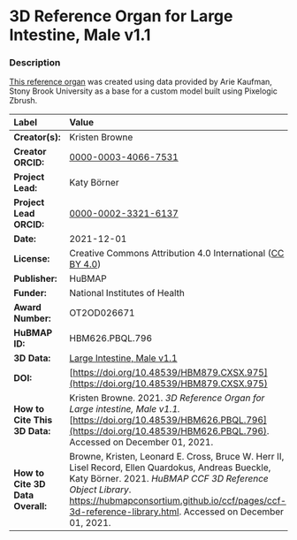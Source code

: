 # 3D Reference Organ for Large Intestine, Male v1.1

### Description
[This reference organ](https://hubmapconsortium.github.io/ccf/pages/ccf-3d-reference-library.html) was created using data provided by Arie Kaufman, Stony Brook University as a base for a custom model built using Pixelogic Zbrush.

| Label | Value |
| :------------- |:-------------|
| **Creator(s):** | Kristen Browne |
| **Creator ORCID:** | [0000-0003-4066-7531](https://orcid.org/0000-0003-4066-7531) |
| **Project Lead:** | Katy B&ouml;rner |
| **Project Lead ORCID:** | [0000-0002-3321-6137](https://orcid.org/0000-0002-3321-6137) |
| **Date:** | 2021-12-01 |
| **License:** | Creative Commons Attribution 4.0 International ([CC BY 4.0](https://creativecommons.org/licenses/by/4.0/)) |
| **Publisher:** | HuBMAP |
| **Funder:** | National Institutes of Health |
| **Award Number:** | OT2OD026671 |
| **HuBMAP ID:** | HBM626.PBQL.796 |
| **3D Data:** | [Large Intestine, Male v1.1](https://hubmapconsortium.github.io/ccf-releases/v1.1/models/SBU_M_Intestine_Large.glb) |
| **DOI:** | [https://doi.org/10.48539/HBM879.CXSX.975](https://doi.org/10.48539/HBM879.CXSX.975) |
| **How to Cite This 3D Data:** | Kristen Browne. 2021. *3D Reference Organ for Large intestine, Male v1.1.* [https://doi.org/10.48539/HBM626.PBQL.796](https://doi.org/10.48539/HBM626.PBQL.796). Accessed on December 01, 2021. |
| **How to Cite 3D Data Overall:** | Browne, Kristen, Leonard E. Cross, Bruce W. Herr II, Lisel Record, Ellen Quardokus, Andreas Bueckle, Katy B&ouml;rner. 2021. *HuBMAP CCF 3D Reference Object Library*. https://hubmapconsortium.github.io/ccf/pages/ccf-3d-reference-library.html. Accessed on December 01, 2021. |

